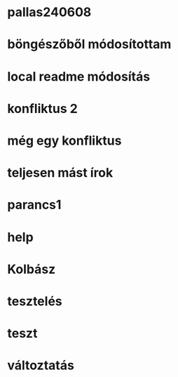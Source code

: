 # pallas240608
# böngészőből módosítottam
# local readme módosítás
# konfliktus 2
# még egy konfliktus
# teljesen mást írok
# parancs1
# help
# Kolbász
# tesztelés
# teszt
# változtatás

